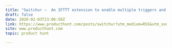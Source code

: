 ```yaml
---
title: "Switchur —  An IFTTT extension to enable multiple triggers and actions."
draft: false
date: 2020-02-03T23:06:50Z
link: https://www.producthunt.com/posts/switchur?utm_medium=RSS&utm_source=hune
site: www.producthunt.com
topic: product hunt  

---
```

